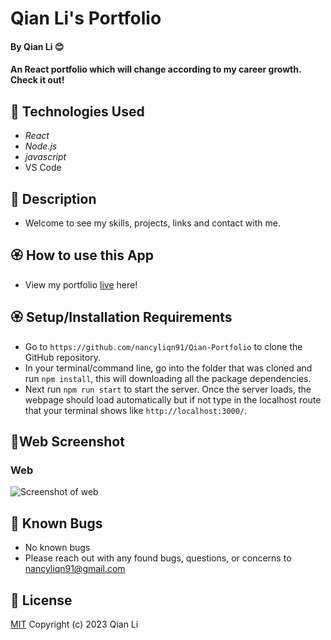 # Qian Li's Portfolio 

#### By Qian Li 😊

#### An React portfolio which will change according to my career growth. Check it out!

## 🌼 Technologies Used

* _React_
* _Node.js_
* _javascript_
* VS Code

## 🌺 Description

* Welcome to see my skills, projects, links and contact with me.

## 🏵️ How to use this App

* View my portfolio [live]() here!

## 🏵️ Setup/Installation Requirements

* Go to `https://github.com/nancyliqn91/Qian-Portfolio` to clone the GitHub repository.
* In your terminal/command line, go into the folder that was cloned and run `npm install`, this will downloading all the package dependencies.
* Next run `npm run start` to start the server. Once the server loads, the webpage should load automatically but if not type in the localhost route that your terminal shows like `http://localhost:3000/`.

## 🌻Web Screenshot
### Web
![Screenshot of web](assets/img/web.png)

## 🌷 Known Bugs

* No known bugs 
* Please reach out with any found bugs, questions, or concerns to nancyliqn91@gmail.com

## 🌹 License
[MIT](license.txt)
Copyright (c) 2023 Qian Li
